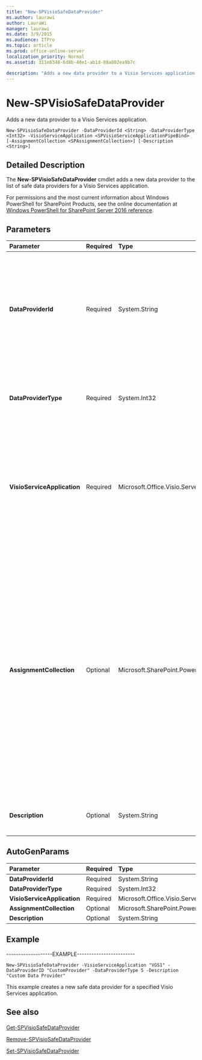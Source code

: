 ```yaml
---
title: "New-SPVisioSafeDataProvider"
ms.author: laurawi
author: LauraWi
manager: laurawi
ms.date: 3/9/2015
ms.audience: ITPro
ms.topic: article
ms.prod: office-online-server
localization_priority: Normal
ms.assetid: 311e8348-6d8b-40e1-ab1d-08a002ea9b7c

description: "Adds a new data provider to a Visio Services application."
---
```


# New-SPVisioSafeDataProvider

Adds a new data provider to a Visio Services application.
  
```
New-SPVisioSafeDataProvider -DataProviderId <String> -DataProviderType <Int32> -VisioServiceApplication <SPVisioServiceApplicationPipeBind> [-AssignmentCollection <SPAssignmentCollection>] [-Description <String>]
```

## Detailed Description

The **New-SPVisioSafeDataProvider** cmdlet adds a new data provider to the list of safe data providers for a Visio Services application. 
  
For permissions and the most current information about Windows PowerShell for SharePoint Products, see the online documentation at [Windows PowerShell for SharePoint Server 2016 reference](https://go.microsoft.com/fwlink/p/?LinkId=671715).
  
## Parameters

|**Parameter**|**Required**|**Type**|**Description**|
|:-----|:-----|:-----|:-----|
|**DataProviderId** <br/> |Required  <br/> |System.String  <br/> |Specifies the name of the data provider to create. The combination of **DataProviderID** and **DataProviderType** uniquely identify a data provider for a Visio Services application. The string that identifies the data provider can be a maximum of 255 alphanumeric characters.  <br/> The type must be a valid string that identifies the data provider; for example, VisioDataProvider1.  <br/> |
|**DataProviderType** <br/> |Required  <br/> |System.Int32  <br/> |The type must be a valid identity of a data provider type.  <br/> Specifies the supported type of the data provider to add. Custom data types are supported; for example, Excel Services.  <br/> |
|**VisioServiceApplication** <br/> |Required  <br/> |Microsoft.Office.Visio.Server.Cmdlet.SPVisioServiceApplicationPipeBind  <br/> |Specifies the Visio Services application in which to add the new safe data provider.  <br/> The type must be a valid GUID, in the form 12345678-90ab-cdef-1234-567890bcdefgh; a valid name of a Visio Services application (for example, MyVisioService1); or an instance of a valid **SPVisioServiceApplication** object.  <br/> |
|**AssignmentCollection** <br/> |Optional  <br/> |Microsoft.SharePoint.PowerShell.SPAssignmentCollection  <br/> |Manages objects for the purpose of proper disposal. Use of objects, such as **SPWeb** or **SPSite**, can use large amounts of memory and use of these objects in Windows PowerShell scripts requires proper memory management. Using the **SPAssignment** object, you can assign objects to a variable and dispose of the objects after they are needed to free up memory. When **SPWeb**, **SPSite**, or **SPSiteAdministration** objects are used, the objects are automatically disposed of if an assignment collection or the **Global** parameter is not used.  <br/> > [!NOTE]> When the **Global** parameter is used, all objects are contained in the global store. If objects are not immediately used, or disposed of by using the **Stop-SPAssignment** command, an out-of-memory scenario can occur.           |
|**Description** <br/> |Optional  <br/> |System.String  <br/> |Specifies the description of the new safe data provider.  <br/> The type must be a string with a maximum of 4096 characters.  <br/> |
   
## AutoGenParams

|**Parameter**|**Required**|**Type**|**Description**|
|:-----|:-----|:-----|:-----|
|**DataProviderId** <br/> |Required  <br/> |System.String  <br/> ||
|**DataProviderType** <br/> |Required  <br/> |System.Int32  <br/> ||
|**VisioServiceApplication** <br/> |Required  <br/> |Microsoft.Office.Visio.Server.Cmdlet.SPVisioServiceApplicationPipeBind  <br/> ||
|**AssignmentCollection** <br/> |Optional  <br/> |Microsoft.SharePoint.PowerShell.SPAssignmentCollection  <br/> ||
|**Description** <br/> |Optional  <br/> |System.String  <br/> ||
   
## Example

-------------------EXAMPLE------------------------
  
```
New-SPVisioSafeDataProvider -VisioServiceApplication "VGS1" -DataProviderID "CustomProvider" -DataProviderType 5 -Description "Custom Data Provider"
```

This example creates a new safe data provider for a specified Visio Services application.
  
## See also

#### 

[Get-SPVisioSafeDataProvider](get-spvisiosafedataprovider.md)
  
[Remove-SPVisioSafeDataProvider](remove-spvisiosafedataprovider.md)
  
[Set-SPVisioSafeDataProvider](set-spvisiosafedataprovider.md)


